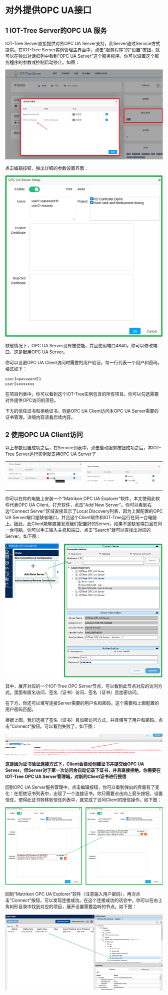 对外提供OPC UA接口
==

## 1 IOT-Tree Server的OPC UA 服务


IOT-Tree Server直接提供对外OPC UA Server支持，此Server通过Service方式提供。在IOT-Tree Server实例管理主界面中，点击"服务程序"的"设置”按钮，就可以在弹出对话框列中看到“OPC UA Server”这个服务程序。你可以设置这个服务程序的参数或控制启动停止。如图：

<img src="../img/adv/opcua01.cn.png">

点击编辑按钮，弹出详细的参数设置界面：

<img src="../img/adv/opcua02.png">

缺省情况下，OPC UA Server没有被使能，并且使用端口4840。你可以修改端口，这是起用OPC UA Server。

你可以设置OPC UA Client访问时需要的用户验证，每一行代表一个用户和密码，格式如下：

```
user1=password11
user2=xxxxxxx
```

在项目列表中，你可以看到这个IOT-Tree实例包含的所有项目。你可以勾选需要对外提供OPC访问的项目。

下方的信任证书和拒绝证书，则是OPC UA Client访问本OPC UA Server需要的证书管理，详细内容请看后续内容。





## 2 使用OPC UA Client访问


以上参数设置成功之后，在Service列表中，点击启动服务按钮成功之后，本IOT-Tree Server运行实例就支持OPC UA Server了



<table>
<tr>
 <td><img src="../img/adv/opcua03.png"></td>
 <td><img src="../img/adv/opcua04.png"></td>
</tr>
</table>


你可以在你的电脑上安装一个“Matrikon OPC UA Explorer”软件，本文使用此软件代表OPC UA Client。打开软件，点击“Add New Server”。你可以看到右边“Connect Server”区域直接显示了Local Discovery列表，因为上面配置的OPC UA Server端口是缺省端口，并且这个Client软件和IOT-Tree运行在同一台电脑上。因此，此Client能够直接发现我们配置好的Server。如果不是缺省端口且在同一台电脑，你可以手工输入主机和端口，点击"Search"就可以查找出对应的Server。如下图：



<img src="../img/adv/opcua05.png">


其中，展开对应的一个IOT-Tree OPC Server节点，可以看到此节点对应的访问方式。里面有匿名访问、签名（证书）访问、签名（证书）且加密访问。

在下方，你还可以填写连接Server需要的用户名和密码，这个需要和上面配置的用户密码匹配。

根据上图，我们选择了签名（证书）且加密访问方式，并且填写了用户和密码。点击"Connect"按钮。可以看到失败了，如下图：



<img src="../img/adv/opcua06.png">


**这是因为证书验证连接方式下，Client会自动创建证书并提交给OPC UA Server，但Server对于第一次访问会自动记录下证书，并且直接拒绝。你需要在IOT-Tree OPC UA Server管理端，对新的Client证书进行授信**

回到OPC UA Server服务管理中，点击编辑按钮，你可以看到弹出的界面有了变化：在拒绝证书列表中，出现了一个连接证书。你只需要点击向上箭头按钮，设置信任，使得此证书转移到信任列表中，就完成了访问Client的授信操作。如下图：



<img src="../img/adv/opcua07.png">


回到“Matrikon OPC UA Explorer”软件（注意输入用户密码），再次点击"Connect"按钮，可以发现连接成功。在这个连接成功的话会中，你可以在右上角树形目录中找到对应的项目，展开设置需要监听的节点。如下图：



<img src="../img/adv/opcua08.png">
